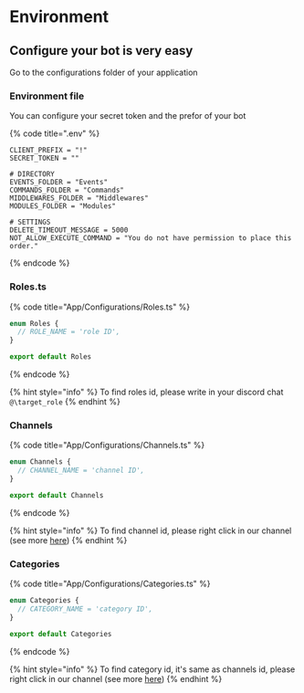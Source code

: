 # Environment

## Configure your bot is very easy

Go to the configurations folder of your application

### Environment file

You can configure your secret token and the prefor of your bot

{% code title=".env" %}
```text
CLIENT_PREFIX = "!"
SECRET_TOKEN = ""

# DIRECTORY
EVENTS_FOLDER = "Events"
COMMANDS_FOLDER = "Commands"
MIDDLEWARES_FOLDER = "Middlewares"
MODULES_FOLDER = "Modules"

# SETTINGS
DELETE_TIMEOUT_MESSAGE = 5000
NOT_ALLOW_EXECUTE_COMMAND = "You do not have permission to place this order."
```
{% endcode %}

### 

### Roles.ts

{% code title="App/Configurations/Roles.ts" %}
```typescript
enum Roles {
  // ROLE_NAME = 'role ID',
}

export default Roles
```
{% endcode %}

{% hint style="info" %}
To find roles id, please write in your discord chat `@\target_role`
{% endhint %}

### 

### Channels

{% code title="App/Configurations/Channels.ts" %}
```typescript
enum Channels {
  // CHANNEL_NAME = 'channel ID',
}

export default Channels
```
{% endcode %}

{% hint style="info" %}
To find channel id, please right click in our channel \(see more [here](https://support.discord.com/hc/fr/articles/206346498-O%C3%B9-trouver-l-ID-de-mon-compte-utilisateur-serveur-message-)\)
{% endhint %}



### Categories

{% code title="App/Configurations/Categories.ts" %}
```typescript
enum Categories {
  // CATEGORY_NAME = 'category ID',
}

export default Categories
```
{% endcode %}

{% hint style="info" %}
To find category id, it's same as channels id, please right click in our channel \(see more [here](https://support.discord.com/hc/fr/articles/206346498-O%C3%B9-trouver-l-ID-de-mon-compte-utilisateur-serveur-message-)\)
{% endhint %}

